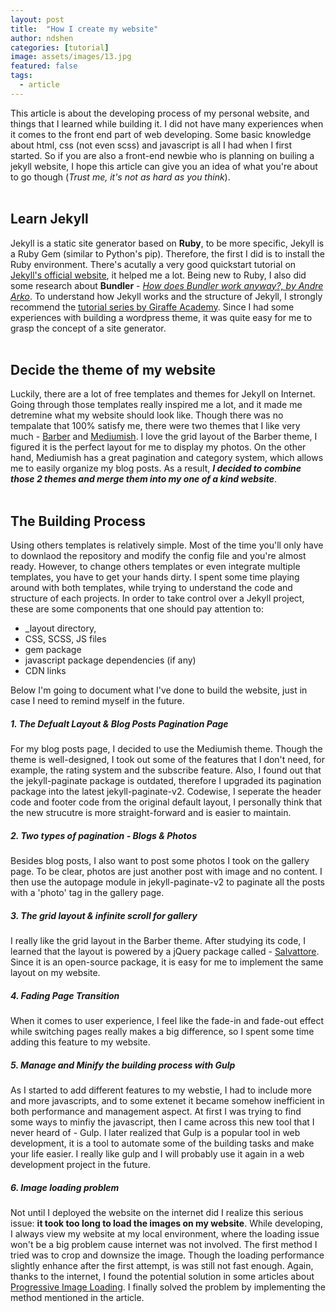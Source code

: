 ```yaml
---
layout: post
title:  "How I create my website"
author: ndshen
categories: [tutorial]
image: assets/images/13.jpg
featured: false
tags:
  - article
---
```


This article is about the developing process of my personal website, and things that I learned while building it. I did not have many experiences when it comes to the front end part of web developing. Some basic knowledge about html, css (not even scss) and javascript is all I had when I first started. So if you are also a front-end newbie who is planning on builing a jekyll website, I hope this article can give you an idea of what you're about to go though (*Trust me, it's not as hard as you think*).   
<br>

## Learn Jekyll
Jekyll is a static site generator based on **Ruby**, to be more specific, Jekyll is a Ruby Gem (similar to Python's pip). Therefore, the first I did is to install the Ruby environment. There's acutally a very good quickstart tutorial on [Jekyll's official website](https://jekyllrb.com/docs/), it helped me a lot. Being new to Ruby, I also did some research about **Bundler** - *[How does Bundler work anyway?, by Andre Arko](https://youtu.be/j2V-A8vvLP0)*. To understand how Jekyll works and the structure of Jekyll, I strongly recommend the [tutorial series by Giraffe Academy](https://www.youtube.com/watch?v=T1itpPvFWHI&list=PLLAZ4kZ9dFpOPV5C5Ay0pHaa0RJFhcmcB). Since I had some experiences with building a wordpress theme, it was quite easy for me to grasp the concept of a site generator.   
<br>   
      
## Decide the theme of my website
Luckily, there are a lot of free templates and themes for Jekyll on Internet. Going through those templates really inspired me a lot, and it made me detremine what my website should look like. Though there was no tempalate that 100% satisfy me, there were two themes that I like very much - [Barber](https://github.com/samesies/barber-jekyll) and [Mediumish](https://www.wowthemes.net/mediumish-free-jekyll-template/). I love the grid layout of the Barber theme, I figured it is the perfect layout for me to display my photos. On the other hand, Mediumish has a great pagination and category system, which allows me to easily organize my blog posts. As a result, **_I decided to combine those 2 themes and merge them into my one of a kind website_**.   
<br>

## The Building Process
Using others templates is relatively simple. Most of the time you'll only have to downlaod the repository and modify the config file and you're almost ready. However, to change others templates or even integrate multiple templates, you have to get your hands dirty. I spent some time playing around with both templates, while trying to understand the code and structure of each projects. In order to take control over a Jekyll project, these are some components that one should pay attention to:   
- _layout directory, 
- CSS, SCSS, JS files
- gem package
- javascript package dependencies (if any)
- CDN links

Below I'm going to document what I've done to build the website, just in case I need to remind myself in the future.

##### 1. The Defualt Layout & Blog Posts Pagination Page
For my blog posts page, I decided to use the Mediumish theme. Though the theme is well-designed, I took out some of the features that I don't need, for example, the rating system and the subscribe feature. Also, I found out that the jekyll-paginate package is outdated, therefore I upgraded its pagination package into the latest jekyll-paginate-v2. Codewise, I seperate the header code and footer code from the original default layout, I personally think that the new strucutre is more straight-forward and is easier to maintain.


##### 2. Two types of pagination - Blogs & Photos
Besides blog posts, I also want to post some photos I took on the gallery page. To be clear, photos are just another post with image and no content. I then use the autopage module in jekyll-paginate-v2 to paginate all the posts with a 'photo' tag in the gallery page.

##### 3. The grid layout & infinite scroll for gallery
I really like the grid layout in the Barber theme. After studying its code, I learned that the layout is powered by a jQuery package called - [Salvattore](https://salvattore.js.org/). Since it is an open-source package, it is easy for me to implement the same layout on my website.

##### 4. Fading Page Transition
When it comes to user experience, I feel like the fade-in and fade-out effect while switching pages really makes a big difference, so I spent some time adding this feature to my website.

##### 5. Manage and Minify the building process with Gulp
As I started to add different features to my webstie, I had to include more and more javascripts, and to some extenet it became somehow inefficient in both performance and management aspect. At first I was trying to find some ways to minfiy the javascript, then I came across this new tool that I never heard of - Gulp. I later realized that Gulp is a popular tool in web development, it is a tool to automate some of the building tasks and make your life easier. I really like gulp and I will probably use it again in a web development project in the future.

##### 6. Image loading problem
Not until I deployed the website on the internet did I realize this serious issue: **it took too long to load the images on my website**. While developing, I always view my website at my local environment, where the loading issue won't be a big problem cause internet was not involved. The first method I tried was to crop and downsize the image. Though the loading performance slightly enhance after the first attempt, is was still not fast enough. Again, thanks to the internet, I found the potential solution in some articles about [Progressive Image Loading](https://www.sitepoint.com/how-to-build-your-own-progressive-image-loader/). I finally solved the problem by implementing the method mentioned in the article.
<br>
